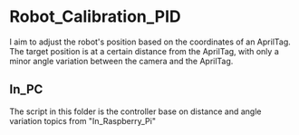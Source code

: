 # Robot_Calibration_PID 
I aim to adjust the robot's position based on the coordinates of an AprilTag. The target position is at a certain distance from the AprilTag, with only a minor angle variation between the camera and the AprilTag.
## In_PC
The script in this folder is the controller base on distance and angle variation topics from "In_Raspberry_Pi"
